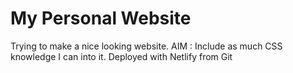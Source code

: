 # My Personal Website

Trying to make a nice looking website.
AIM : Include as much CSS knowledge I can into it. 
Deployed with Netlify from Git
